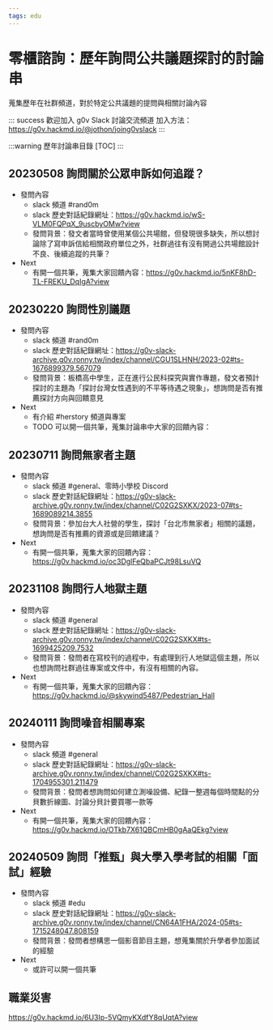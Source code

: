 ```yaml
---
tags: edu
---
```


# 零櫃諮詢：歷年詢問公共議題探討的討論串

蒐集歷年在社群頻道，對於特定公共議題的提問與相關討論內容

::: success
歡迎加入 g0v Slack 討論交流頻道
加入方法：https://g0v.hackmd.io/@jothon/joing0vslack
:::

:::warning
歷年討論串目錄
[TOC]
:::

## 20230508 詢問關於公眾申訴如何追蹤？
- 發問內容
    - slack 頻道 #rand0m
    - slack 歷史對話紀錄網址：https://g0v.hackmd.io/wS-VLM0FQPqX_9uscbyOMw?view
    - 發問背景：發文者當時曾使用某個公共場館，但發現很多缺失，所以想討論除了寫申訴信給相關政府單位之外，社群過往有沒有開過公共場館設計不良、後續追蹤的共筆？
- Next
    - 有開一個共筆，蒐集大家回饋內容：https://g0v.hackmd.io/5nKF8hD-TL-FREKU_DqIgA?view

## 20230220 詢問性別議題
- 發問內容
    - slack 頻道 #rand0m
    - slack 歷史對話紀錄網址：https://g0v-slack-archive.g0v.ronny.tw/index/channel/CGU1SLHNH/2023-02#ts-1676899379.567079
    - 發問背景：板橋高中學生，正在進行公民科探究與實作專題，發文者預計探討的主題為「探討台灣女性遇到的不平等待遇之現象」，想詢問是否有推薦探討方向與回饋意見
- Next
    - 有介紹 #herstory 頻道與專案
    - TODO 可以開一個共筆，蒐集討論串中大家的回饋內容：

## 20230711 詢問無家者主題
- 發問內容
    - slack 頻道 #general、零時小學校 Discord
    - slack 歷史對話紀錄網址：https://g0v-slack-archive.g0v.ronny.tw/index/channel/C02G2SXKX/2023-07#ts-1689089214.3855
    - 發問背景：參加台大人社營的學生，探討「台北市無家者」相關的議題，想詢問是否有推薦的資源或是回饋建議？
- Next
    - 有開一個共筆，蒐集大家的回饋內容：https://g0v.hackmd.io/oc3DglFeQbaPCJt98LsuVQ

## 20231108 詢問行人地獄主題
- 發問內容
    - slack 頻道 #general
    - slack 歷史對話紀錄網址：https://g0v-slack-archive.g0v.ronny.tw/index/channel/C02G2SXKX#ts-1699425209.7532
    - 發問背景：發問者在寫校刊的過程中，有處理到行人地獄這個主題，所以也想詢問社群過往專案或文件中，有沒有相關的內容。
- Next
    - 有開一個共筆，蒐集大家的回饋內容：https://g0v.hackmd.io/@skywind5487/Pedestrian_Hall

## 20240111 詢問噪音相關專案
- 發問內容
    - slack 頻道 #general
    - slack 歷史對話紀錄網址：https://g0v-slack-archive.g0v.ronny.tw/index/channel/C02G2SXKX#ts-1704955301.211479
    - 發問背景：發問者想詢問如何建立測噪設備、紀錄一整週每個時間點的分貝數折線圖、討論分貝計要買哪一款等
- Next
    - 有開一個共筆，蒐集大家的回饋內容：https://g0v.hackmd.io/OTkb7X61QBCmHB0gAaQEkg?view

## 20240509 詢問「推甄」與大學入學考試的相關「面試」經驗
- 發問內容
    - slack 頻道 #edu
    - slack 歷史對話紀錄網址：https://g0v-slack-archive.g0v.ronny.tw/index/channel/CN64A1FHA/2024-05#ts-1715248047.808159
    - 發問背景：發問者想構思一個影音節目主題，想蒐集關於升學者參加面試的經驗
- Next
    - 或許可以開一個共筆


## 職業災害

https://g0v.hackmd.io/6U3Ip-5VQmyKXdfY8qUqtA?view
